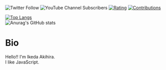 ![Twitter Follow](https://img.shields.io/twitter/follow/IkedaAkihira?style=social)
![YouTube Channel Subscribers](https://img.shields.io/youtube/channel/subscribers/UCYelN3VfU8xutHcyTguaorg?style=social)
[![Rating](https://badgen.org/img/atcoder/IkedaAkihira/rating/algorithm?style=plastic)](https://atcoder.jp/users/IkedaAkihira?contestType=algo)
[![Contributions](https://badgen.org/img/qiita/IkedaAkihira/contributions?style=plastic)](https://qiita.com/IkedaAkihira)

[![Top Langs](https://github-readme-stats.vercel.app/api/top-langs/?username=ikedaakihira&layout=compact)](https://github.com/anuraghazra/github-readme-stats)  
![Anurag's GitHub stats](https://github-readme-stats.vercel.app/api?username=ikedaakihira&show_icons=true)
# Bio
Hello!! I'm Ikeda Akihira.  
I like JavaScript.
